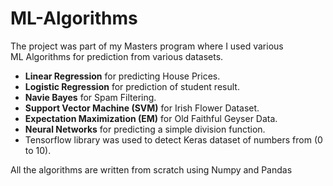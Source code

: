 # ML-Algorithms

The project was part of my Masters program where I used various<br/>
ML Algorithms for prediction from various datasets.  
 * **Linear Regression** for predicting House Prices.<br/>
 * **Logistic Regression** for prediction of student result.<br/>
 * **Navie Bayes** for Spam Filtering.<br/>
 * **Support Vector Machine (SVM)** for Irish Flower Dataset.<br/>
 * **Expectation Maximization (EM)** for Old Faithful Geyser Data.<br/>
 * **Neural Networks** for predicting a simple division function.<br/>
 * Tensorflow library was used to detect Keras dataset of numbers from (0 to 10).

All the algorithms are written from scratch using Numpy and Pandas
